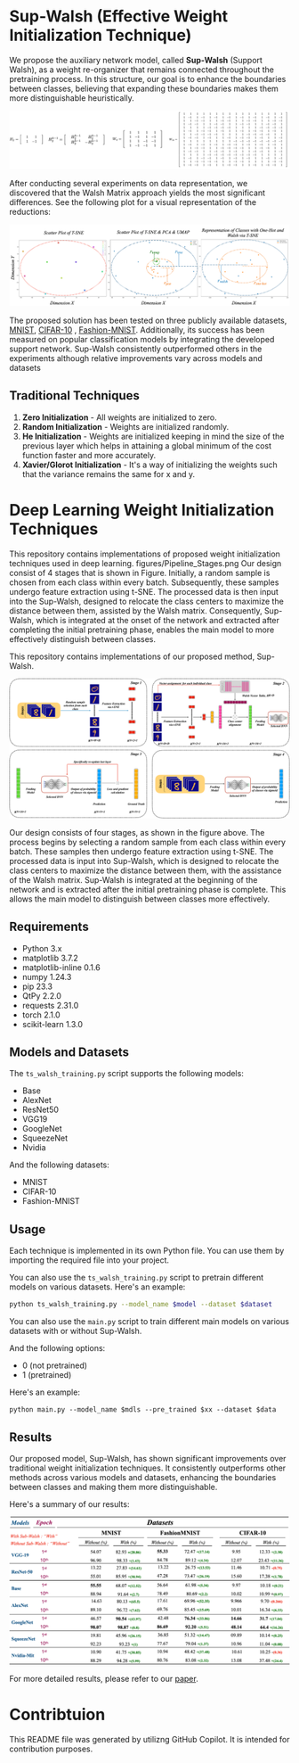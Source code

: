 # Sup-Walsh (Effective Weight Initialization Technique)

We propose the auxiliary network model, called  $\textbf{Sup-Walsh}$  (Support Walsh), as a weight re-organizer that remains connected throughout the pretraining process. In this structure, our goal is to enhance the boundaries between classes, believing that expanding these boundaries makes them more distinguishable heuristically.

![Walsh Matrix](figures/Walsh_Matrix.png)


After conducting several experiments on data representation, we discovered that the Walsh Matrix approach yields the most significant differences. See the following plot for a visual representation of the reductions: 

![Plot of Reductions](figures/Plot_of_Reductions.png)

The proposed solution has been tested on three publicly available datasets, [MNIST](http://yann.lecun.com/exdb/mnist/), [CIFAR-10](https://www.cs.toronto.edu/~kriz/cifar.html) , [Fashion-MNIST](https://github.com/zalandoresearch/fashion-mnist). Additionally, its success has been measured on popular classification models by integrating the developed support network. Sup-Walsh consistently outperformed others in the experiments although relative improvements vary across models and datasets


## Traditional Techniques

1. **Zero Initialization** - All weights are initialized to zero.
2. **Random Initialization** - Weights are initialized randomly.
3. **He Initialization** - Weights are initialized keeping in mind the size of the previous layer which helps in attaining a global minimum of the cost function faster and more accurately.
4. **Xavier/Glorot Initialization** - It's a way of initializing the weights such that the variance remains the same for x and y.


# Deep Learning Weight Initialization Techniques

This repository contains implementations of proposed weight initialization techniques used in deep learning. figures/Pipeline_Stages.png
Our design consist of 4 stages that is shown in Figure.  Initially, a random sample is chosen from each class within every batch. Subsequently, these samples undergo feature extraction using t-SNE. The processed data is then input into the Sup-Walsh, designed to relocate the class centers to maximize the distance between them, assisted by the Walsh matrix. Consequently, Sup-Walsh, which is integrated at the onset of the network and extracted after completing the initial pretraining phase, enables the main model to more effectively distinguish between classes. 

This repository contains implementations of our proposed method, Sup-Walsh. 

![Pipeline Stages](figures/Pipeline_Stages.png)

Our design consists of four stages, as shown in the figure above. The process begins by selecting a random sample from each class within every batch. These samples then undergo feature extraction using t-SNE. The processed data is input into Sup-Walsh, which is designed to relocate the class centers to maximize the distance between them, with the assistance of the Walsh matrix. Sup-Walsh is integrated at the beginning of the network and is extracted after the initial pretraining phase is complete. This allows the main model to distinguish between classes more effectively.

## Requirements

- Python 3.x
- matplotlib 3.7.2
- matplotlib-inline 0.1.6
- numpy 1.24.3
- pip  23.3
- QtPy 2.2.0
- requests 2.31.0
- torch 2.1.0
- scikit-learn 1.3.0

## Models and Datasets

The `ts_walsh_training.py` script supports the following models:

- Base
- AlexNet
- ResNet50
- VGG19
- GoogleNet
- SqueezeNet
- Nvidia

And the following datasets:

- MNIST
- CIFAR-10
- Fashion-MNIST

## Usage

Each technique is implemented in its own Python file. You can use them by importing the required file into your project.

You can also use the `ts_walsh_training.py` script to pretrain different models on various datasets. Here's an example:

```bash
python ts_walsh_training.py --model_name $model --dataset $dataset
```

You can also use the `main.py` script to train different main models on various datasets with or without Sup-Walsh.

And the following options:

- 0 (not pretrained)
- 1 (pretrained)

Here's an example:

```
python main.py --model_name $mdls --pre_trained $xx --dataset $data
```

## Results

Our proposed model, Sup-Walsh, has shown significant improvements over traditional weight initialization techniques. It consistently outperforms other methods across various models and datasets, enhancing the boundaries between classes and making them more distinguishable.

Here's a summary of our results:

![Results](figures/Results.png)

For more detailed results, please refer to our [paper](link-to-paper).

# Contribtuion

This README file was generated by utilizng GitHub Copilot. It is intended for contribution purposes.

